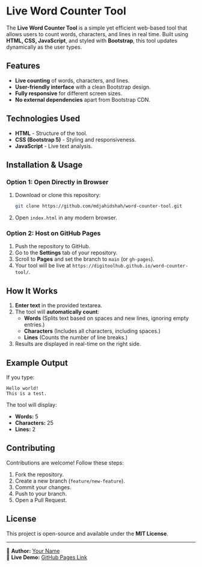 # Live Word Counter Tool

The **Live Word Counter Tool** is a simple yet efficient web-based tool that allows users to count words, characters, and lines in real time. Built using **HTML, CSS, JavaScript**, and styled with **Bootstrap**, this tool updates dynamically as the user types.

## Features
- **Live counting** of words, characters, and lines.
- **User-friendly interface** with a clean Bootstrap design.
- **Fully responsive** for different screen sizes.
- **No external dependencies** apart from Bootstrap CDN.

## Technologies Used
- **HTML** - Structure of the tool.
- **CSS (Bootstrap 5)** - Styling and responsiveness.
- **JavaScript** - Live text analysis.

## Installation & Usage
### Option 1: Open Directly in Browser
1. Download or clone this repository:
   ```sh
   git clone https://github.com/mdjahidshah/word-counter-tool.git
   ```
2. Open `index.html` in any modern browser.

### Option 2: Host on GitHub Pages
1. Push the repository to GitHub.
2. Go to the **Settings** tab of your repository.
3. Scroll to **Pages** and set the branch to `main` (or `gh-pages`).
4. Your tool will be live at `https://digitoolhub.github.io/word-counter-tool/`.

## How It Works
1. **Enter text** in the provided textarea.
2. The tool will **automatically count**:
   - **Words** (Splits text based on spaces and new lines, ignoring empty entries.)
   - **Characters** (Includes all characters, including spaces.)
   - **Lines** (Counts the number of line breaks.)
3. Results are displayed in real-time on the right side.

## Example Output
If you type:
```
Hello world!
This is a test.
```
The tool will display:
- **Words:** 5
- **Characters:** 25
- **Lines:** 2

## Contributing
Contributions are welcome! Follow these steps:
1. Fork the repository.
2. Create a new branch (`feature/new-feature`).
3. Commit your changes.
4. Push to your branch.
5. Open a Pull Request.

## License
This project is open-source and available under the **MIT License**.

---

📌 **Author:** [Your Name](https://github.com/mdjahidshah)  
📌 **Live Demo:** [GitHub Pages Link](https://digitoolhub.github.io/word-counter-tool/)

